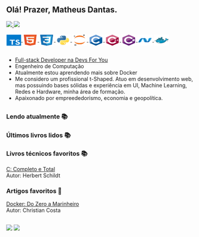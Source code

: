 ## Olá! Prazer, Matheus Dantas. 

<div>
  <a href="https://github.com/mathdantas">
  <img height="150em" src="https://github-readme-stats.vercel.app/api?username=mathdantas&show_icons=true&theme=dark&include_all_commits=true&count_private=true"/>
  <img height="150em" src="https://github-readme-stats.vercel.app/api/top-langs/?username=mathdantas&layout=compact&langs_count=7&theme=dark"/>
</div>
<div style="display: inline_block"><br>
  <img align="center" alt="Math-Ts" height="30" width="40" src="https://raw.githubusercontent.com/devicons/devicon/master/icons/typescript/typescript-plain.svg">
  <img align="center" alt="Math-HTML" height="30" width="40" src="https://raw.githubusercontent.com/devicons/devicon/master/icons/html5/html5-original.svg">
  <img align="center" alt="Math-CSS" height="30" width="40" src="https://raw.githubusercontent.com/devicons/devicon/master/icons/css3/css3-original.svg">
  <img align="center" alt="Math-Python" height="30" width="40" src="https://raw.githubusercontent.com/devicons/devicon/master/icons/python/python-original.svg">
  <img align="center" alt="Math-Python" height="30" width="40" src="https://raw.githubusercontent.com/devicons/devicon/master/icons/jupyter/jupyter-original.svg">
  <img align="center" alt="Math-Csharp" height="30" width="40" src="https://raw.githubusercontent.com/devicons/devicon/master/icons/c/c-original.svg">
  <img align="center" alt="Math-Csharp" height="30" width="40" src="https://raw.githubusercontent.com/devicons/devicon/master/icons/cplusplus/cplusplus-original.svg">
  <img align="center" alt="Math-Csharp" height="30" width="40" src="https://raw.githubusercontent.com/devicons/devicon/master/icons/csharp/csharp-original.svg">
  <img align="center" alt="Math-Csharp" height="30" width="40" src="https://raw.githubusercontent.com/devicons/devicon/master/icons/dot-net/dot-net-original.svg">
  <img align="center" alt="Math-Csharp" height="30" width="40" src="https://raw.githubusercontent.com/devicons/devicon/master/icons/docker/docker-original.svg">
</div>

##

  
- Full-stack Developer na [Devs For You](http://www.devs4you.com.br/)
- Engenheiro de Computação
- Atualmente estou aprendendo mais sobre Docker
- Me considero um profissional t-Shaped. Atuo em desenvolvimento web, mas possuindo bases sólidas e experiência em UI, Machine Learning, Redes e Hardware, minha área de formação. 
- Apaixonado por empreededorismo, economia e geopolítica. 

##

### Lendo atualmente 📚
### Últimos livros lidos 📚
### Livros técnicos favoritos 📚
[C: Completo e Total](https://www.amazon.com.br/C-completo-total-Herbert-Schildt/dp/8534605955/ref=sr_1_1?adgrpid=83848702769&dchild=1&hvadid=426015975287&hvdev=c&hvlocphy=9101507&hvnetw=g&hvqmt=e&hvrand=3914466573689197410&hvtargid=kwd-388890860841&hydadcr=5628_11235155&keywords=c+completo+e+total&qid=1630894770&sr=8-1&ufe=app_do%3Aamzn1.fos.25548f35-0de7-44b3-b28e-0f56f3f96147)<br/>
Autor:  Herbert Schildt
### Artigos favoritos 📃
   [Docker: Do Zero a Marinheiro](https://medium.com/data-hackers/docker-do-zero-a-marinheiro-adf4d9087f76)<br/>
   Autor: Christian Costa<br/>
  
##

<div> 
  <a href = "mailto:matheus.dantas.ti@gmail.com"><img src="https://img.shields.io/badge/-Gmail-%23333?style=for-the-badge&logo=gmail&logoColor=white" target="_blank"></a>
  <a href="https://www.linkedin.com/in/math-dantas/" target="_blank"><img src="https://img.shields.io/badge/-LinkedIn-%230077B5?style=for-the-badge&logo=linkedin&logoColor=white" target="_blank"></a> 
</div>

<!---
mathdantas/mathdantas is a ✨ special ✨ repository because its `README.md` (this file) appears on your GitHub profile.
You can click the Preview link to take a look at your changes.
--->
